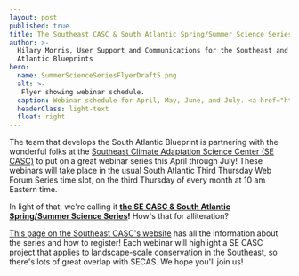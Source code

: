 ```yaml
---
layout: post
published: true
title: The Southeast CASC & South Atlantic Spring/Summer Science Series
author: >-
  Hilary Morris, User Support and Communications for the Southeast and South
  Atlantic Blueprints
hero:
  name: SummerScienceSeriesFlyerDraft5.png
  alt: >-
   Flyer showing webinar schedule.
  caption: Webinar schedule for April, May, June, and July. <a href="https://secasc.ncsu.edu/s6series/">Visit the series website for more information</a>.
  headerClass: light-text
  float: right
---
```

The team that develops the South Atlantic Blueprint is partnering with the wonderful folks at the [Southeast Climate Adaptation Science Center (SE CASC)](https://secasc.ncsu.edu/) to put on a great webinar series this April through July! These webinars will take place in the usual South Atlantic Third Thursday Web Forum Series time slot, on the third Thursday of every month at 10 am Eastern time.<!--more--> 

In light of that, we're calling it **[the SE CASC & South Atlantic Spring/Summer Science Series](https://secasc.ncsu.edu/s6series/)!** How's that for alliteration?

[This page on the Southeast CASC's website](https://secasc.ncsu.edu/s6series/) has all the information about the series and how to register! Each webinar will highlight a SE CASC project that applies to landscape-scale conservation in the Southeast, so there's lots of great overlap with SECAS. We hope you'll join us!
